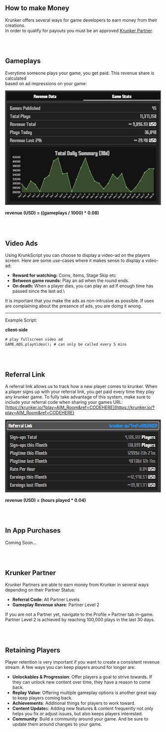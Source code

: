 ## How to make Money

Krunker offers several ways for game developers to earn money from their creations.\
In order to qualify for payouts you must be an approved [Krunker Partner](./files/revenue?id=krunker-partner).

<br><br/>

## Gameplays

Everytime someone plays your game, you get paid. This revenue share is calculated\
based on ad impressions on your game:

![Revenue gameplays](./img/revenue/1.png)

**revenue (USD) = ((gameplays / 1000) \* 0.08)**

<br><br/>

## Video Ads

Using KrunkScript you can choose to display a video-ad on the players screen. Here are some use-cases where it makes sense to display a video-ad:

 * **Reward for watching:** Coins, Items, Stage Skip etc
 * **Between game rounds:** Play an ad when the round ends.
 * **On death:** When a player dies, you can play an ad if enough time has passed since the last ad.\

It is important that you make the ads as non-intrusive as possible. If uses are complaining about the presence of ads, you are doing it wrong.

___

Example Script:
<p class="hidep"><strong class="client-side">client-side</strong></p>

```krunkscript
# play fullscreen video ad
GAME.ADS.playVideo(); # can only be called every 5 mins
```

<br><br/>

## Referral Link

A referral link allows us to track how a new player comes to krunker. When a player signs up with your referral link, you get paid every time they play any krunker game. To fully take advantage of this system, make sure to include your referral code when sharing your games URL: [https://krunker.io/?play=AIM_Room&ref=CODEHERE](https://krunker.io/?play=AIM_Room&ref=CODEHERE)

![Referral images](./img/revenue/2.png)

**revenue (USD) = (hours played \* 0.04)**

<br><br/>

## In App Purchases

Coming Soon...


<br><br/>

## Krunker Partner

Krunker Partners are able to earn money from Krunker in several ways depending on their Partner Status:

 * **Referral Code**: All Partner Levels
 * **Gameplay Revenue share**: Partner Level 2

If you are not a Partner yet, navigate to the Profile » Partner tab in-game. \
Partner Level 2 is achieved by reaching 100,000 plays in the last 30 days.

<br><br/>

## Retaining Players

Player retention is very important if you want to create a consistent revenue stream. A few ways you can keep players around for longer are:

 * **Unlockables & Progression**: Offer players a goal to strive towards. If they can unlock new content over time, they have a reason to come back.
 * **Replay Value**: Offering multiple gameplay options is another great way to keep players coming back.
 * **Achievements**: Additional things for players to work toward.
 * **Content Update**s: Adding new features & content frequently not only helps you fix or adjust issues, but also keeps players interested.
 * **Community**: Build a community around your game. And be sure to update them around changes to your game.

<br><br/>

